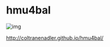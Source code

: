 # hmu4bal  
![img](http://www.wikihow.com/images/2/26/Cartoon-penguin-Intro.jpg)  
  
http://coltranenadler.github.io/hmu4bal/

